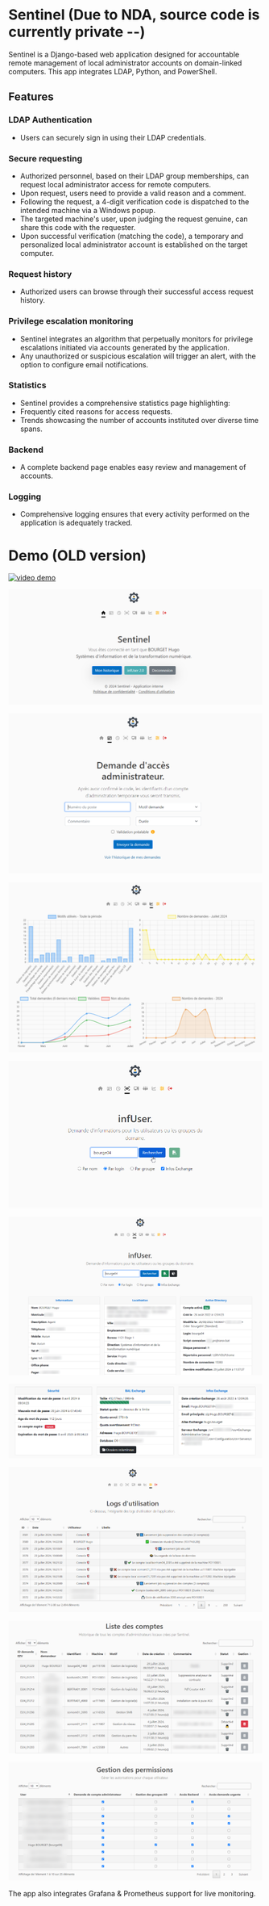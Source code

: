 # Sentinel (Due to  NDA, source code is currently private --)

Sentinel is a Django-based web application designed for accountable remote management of local administrator accounts on domain-linked computers. This app integrates LDAP, Python, and PowerShell.

## Features

### LDAP Authentication
- Users can securely sign in using their LDAP credentials.

### Secure requesting
- Authorized personnel, based on their LDAP group memberships, can request local administrator access for remote computers.
- Upon request, users need to provide a valid reason and a comment.
- Following the request, a 4-digit verification code is dispatched to the intended machine via a Windows popup.
- The targeted machine's user, upon judging the request genuine, can share this code with the requester.
- Upon successful verification (matching the code), a temporary and personalized local administrator account is established on the target computer.

### Request history
- Authorized users can browse through their successful access request history.

### Privilege escalation monitoring
- Sentinel integrates an algorithm that perpetually monitors for privilege escalations initiated via accounts generated by the application.
- Any unauthorized or suspicious escalation will trigger an alert, with the option to configure email notifications.

### Statistics
- Sentinel provides a comprehensive statistics page highlighting:
- Frequently cited reasons for access requests.
- Trends showcasing the number of accounts instituted over diverse time spans.

### Backend
- A complete backend page enables easy review and management of accounts.

### Logging
- Comprehensive logging ensures that every activity performed on the application is adequately tracked.


# Demo (OLD version)
[![video demo](https://img.youtube.com/vi/U4J4CgCJ-PA/0.jpg)](https://youtu.be/U4J4CgCJ-PA)

![Accueil](readme_img/accueil.png)

![Demande](readme_img/adm.png)

![Stats](readme_img/stats.png)

![infUser](readme_img/infuser1.png)

![infUser](readme_img/infuser2.png)

![infUser](readme_img/infuser3.png)

![Backend](readme_img/backend1.png)

![Backend](readme_img/backend2.png)

![Backend](readme_img/backend3.png)

The app also integrates Grafana & Prometheus support for live monitoring.





